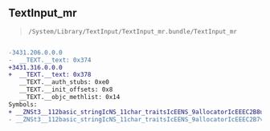## TextInput_mr

> `/System/Library/TextInput/TextInput_mr.bundle/TextInput_mr`

```diff

-3431.206.0.0.0
-  __TEXT.__text: 0x374
+3431.316.0.0.0
+  __TEXT.__text: 0x378
   __TEXT.__auth_stubs: 0xe0
   __TEXT.__init_offsets: 0x8
   __TEXT.__objc_methlist: 0x14
Symbols:
+ __ZNSt3__112basic_stringIcNS_11char_traitsIcEENS_9allocatorIcEEEC2B8un170006ILi0EEEPKc
- __ZNSt3__112basic_stringIcNS_11char_traitsIcEENS_9allocatorIcEEEC2B7v160006IDnEEPKc

```
